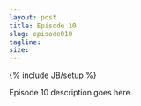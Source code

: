 ```yaml
---
layout: post
title: Episode 10
slug: episode010
tagline: 
size: 
---
```

{% include JB/setup %}

Episode 10 description goes here.

